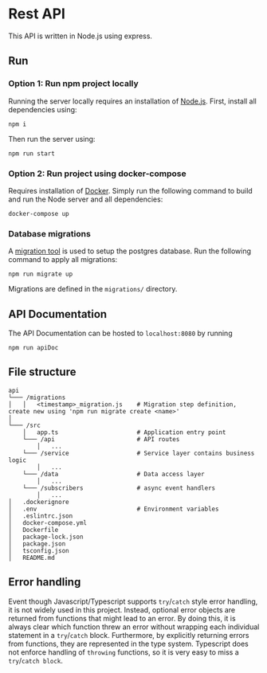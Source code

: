 # Rest API
This API is written in Node.js using express.

## Run
### Option 1: Run npm project locally
Running the server locally requires an installation of [Node.js](https://nodejs.dev/en/). 
First, install all dependencies using:
```shell
npm i
```

Then run the server using:
```
npm run start
```

### Option 2: Run project using docker-compose
Requires installation of [Docker](https://docs.docker.com/). 
Simply run the following command to build and run the Node server and all dependencies:
```shell
docker-compose up
```

### Database migrations
A [migration tool](https://salsita.github.io/node-pg-migrate/#/) is used to setup the postgres database.
Run the following command to apply all migrations:
```shell
npm run migrate up
```
Migrations are defined in the `migrations/` directory.

## API Documentation
The API Documentation can be hosted to `localhost:8080` by running 
```shell
npm run apiDoc
```

## File structure
```
api
└─── /migrations
│   │   <timestamp>_migration.js    # Migration step definition, create new using 'npm run migrate create <name>'
│   
└─── /src
    │   app.ts                      # Application entry point
    └─── /api                       # API routes
        │   ...
    └─── /service                   # Service layer contains business logic
        │   ...
    └─── /data                      # Data access layer
        │   ...
    └─── /subscribers               # async event handlers
        │   ...
│   .dockerignore
│   .env                            # Environment variables
│   .eslintrc.json
│   docker-compose.yml
│   Dockerfile
│   package-lock.json
│   package.json
│   tsconfig.json
│   README.md
```

## Error handling
Event though Javascript/Typescript supports `try`/`catch` style error handling, it is not widely used in this project. Instead, optional error objects are returned from functions that might lead to an error. 
By doing this, it is always clear which function threw an error without wrapping each individual statement in a `try`/`catch` block. Furthermore, by explicitly returning errors from functions, they are represented in the type system. 
Typescript does not enforce handling of `throwing` functions, so it is very easy to miss a `try`/`catch block`.